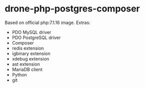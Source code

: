 # drone-php-postgres-composer

Based on official php:7.1.16 image. Extras:

- PDO MySQL driver
- PDO PostgreSQL driver
- Composer
- redis extension
- igbinary extension
- xdebug extension
- ast extension
- MariaDB client
- Python
- git
